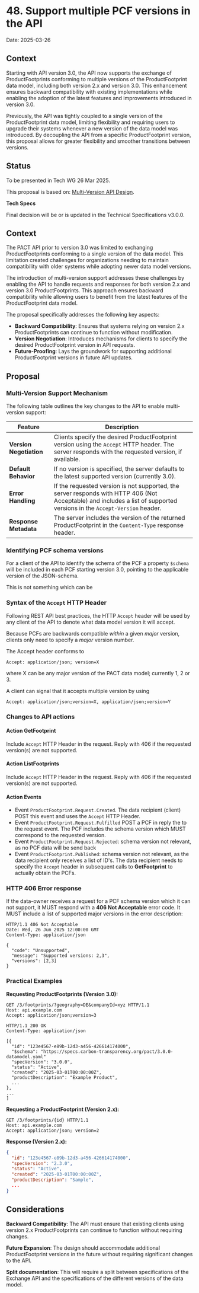 # 48. Support multiple PCF versions in the API

Date: 2025-03-26

## Context

Starting with API version 3.0, the API now supports the exchange of ProductFootprints conforming to multiple versions of the ProductFootprint data model, including both version 2.x and version 3.0. This enhancement ensures backward compatibility with existing implementations while enabling the adoption of the latest features and improvements introduced in version 3.0.

Previously, the API was tightly coupled to a single version of the ProductFootprint data model, limiting flexibility and requiring users to upgrade their systems whenever a new version of the data model was introduced. By decoupling the API from a specific ProductFootprint version, this proposal allows for greater flexibility and smoother transitions between versions.

## Status

To be presented in Tech WG 26 Mar 2025.

This proposal is based on: [Multi-Version API Design](https://backlog.carbon-transparency.org).


**Tech Specs**

Final decision will be or is updated in the Technical Specifications v3.0.0.

## Context

The PACT API prior to version 3.0 was limited to exchanging ProductFootprints conforming to a single version of the data model. This limitation created challenges for organizations needing to maintain compatibility with older systems while adopting newer data model versions.

The introduction of multi-version support addresses these challenges by enabling the API to handle requests and responses for both version 2.x and version 3.0 ProductFootprints. This approach ensures backward compatibility while allowing users to benefit from the latest features of the ProductFootprint data model.

The proposal specifically addresses the following key aspects:

- **Backward Compatibility**: Ensures that systems relying on version 2.x ProductFootprints can continue to function without modification.
- **Version Negotiation**: Introduces mechanisms for clients to specify the desired ProductFootprint version in API requests.
- **Future-Proofing**: Lays the groundwork for supporting additional ProductFootprint versions in future API updates.

## Proposal

### Multi-Version Support Mechanism

The following table outlines the key changes to the API to enable multi-version support:

| Feature | Description |
| --- | --- |
| **Version Negotiation** | Clients specify the desired ProductFootprint version using the `Accept` HTTP header. The server responds with the requested version, if available. |
| **Default Behavior** | If no version is specified, the server defaults to the latest supported version (currently 3.0). |
| **Error Handling** | If the requested version is not supported, the server responds with HTTP 406 (Not Acceptable) and includes a list of supported versions in the `Accept-Version` header. |
| **Response Metadata** | The server includes the version of the returned ProductFootprint in the `Content-Type` response header. |

### Identifying PCF schema versions

For a client of the API to identify the schema of the PCF a property `$schema` will be included in each PCF starting version 3.0, pointing to the applicable version of the JSON-schema.

This is not something which can be 

### Syntax of the `Accept` HTTP Header

Following REST API best practices, the HTTP `Accept` header will be used by any client of the API to denote what data model version it 
will accept. 

Because PCFs are backwards compatible *within* a given *major* version, clients only need to specify a *major* version number.

The Accept header conforms to

```http
Accept: application/json; version=X
```
where X can be any major version of the PACT data model; currently 1, 2 or 3.

A client can signal that it accepts multiple version by using

```http
Accept: application/json;version=X, application/json;version=Y
```

### Changes to API actions

#### Action GetFootprint

Include `Accept` HTTP Header in the request. Reply with 406 if the requested version(s) are not supported.

#### Action ListFootprints

Include `Accept` HTTP Header in the request. Reply with 406 if the requested version(s) are not supported.

#### Action Events

- Event `ProductFootprint.Request.Created`. The data recipient (client) POST this event and uses the `Accept` HTTP Header.
- Event `ProductFootprint.Request.Fulfilled` POST a PCF in reply the to the request event. The PCF includes the schema version which MUST correspond to the requested version. 
- Event `ProductFootprint.Request.Rejected`: schema version not relevant, as no PCF data will be send back
- Event `ProductFootprint.Published`: schema version not relevant, as the data recipient only receives a list of ID's. The data recipient needs to specify the `Accept` header in subsequent calls to   **GetFootprint** to actually obtain the PCFs.

### HTTP 406 Error response

If the data-owner receives a request for a PCF schema version which it can not support, it MUST respond with a **406 Not Acceptable** error code. It MUST include a list of supported major versions in the error description:

```http
HTTP/1.1 406 Not Acceptable
Date: Wed, 26 Jun 2025 12:00:00 GMT
Content-Type: application/json

{
  "code": "Unsupported",
  "message": "Supported versions: 2,3",
  "versions": [2,3]
}

```


### Practical Examples

**Requesting ProductFootprints (Version 3.0):**

```http
GET /3/footprints/?geography=DE&companyId=xyz HTTP/1.1
Host: api.example.com
Accept: application/json;version=3
```

```http
HTTP/1.1 200 OK
Content-Type: application/json

[{
  "id": "123e4567-e89b-12d3-a456-426614174000",
  "$schema": "https://specs.carbon-transparency.org/pact/3.0.0-datamodel.yaml"
  "specVersion": "3.0.0",
  "status": "Active",
  "created": "2025-03-01T00:00:00Z",
  "productDescription": "Example Product",
  ...
},
...
]
```

**Requesting a ProductFootprint (Version 2.x):**
```http
GET /3/footprints/{id} HTTP/1.1
Host: api.example.com
Accept: application/json; version=2
```

**Response (Version 2.x):**

```json
{
  "id": "123e4567-e89b-12d3-a456-426614174000",
  "specVersion": "2.3.0",
  "status": "Active",
  "created": "2025-03-01T00:00:00Z",
  "productDescription": "Sample",
  ...
}
```


## Considerations

**Backward Compatibility**: The API must ensure that existing clients using version 2.x ProductFootprints can continue to function without requiring changes.

**Future Expansion**: The design should accommodate additional ProductFootprint versions in the future without requiring significant changes to the API.

**Split documentation**: This will require a split between specifications of the Exchange API and the specifications of the different versions of the data model.

